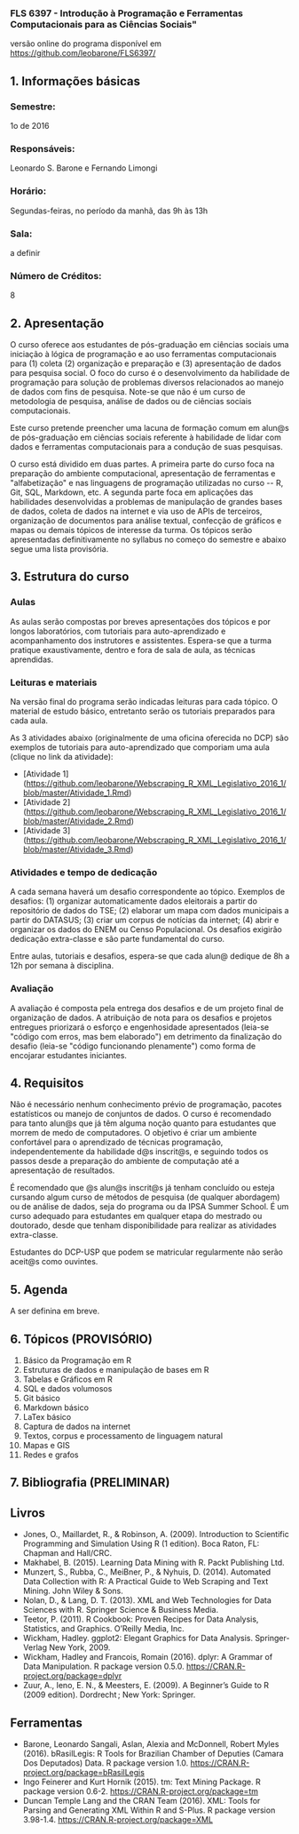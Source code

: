 ###  FLS 6397 - Introdução à Programação e Ferramentas Computacionais para as Ciências Sociais"

versão online do programa disponível em https://github.com/leobarone/FLS6397/

## 1. Informações básicas

### Semestre: 
1o de 2016

### Responsáveis: 
Leonardo S. Barone e Fernando Limongi

### Horário: 
Segundas-feiras, no período da manhã, das 9h às 13h

### Sala: 
a definir

### Número de Créditos: 
8

## 2. Apresentação

O curso oferece aos estudantes de pós-graduação em ciências sociais uma iniciação à lógica de programação e ao uso ferramentas computacionais para (1) coleta (2) organização e preparação e (3) apresentação de dados para pesquisa social. O foco do curso é o desenvolvimento da habilidade de programação para solução de problemas diversos relacionados ao manejo de dados com fins de pesquisa. Note-se que não é um curso de metodologia de pesquisa, análise de dados ou de ciências sociais computacionais.

Este curso pretende preencher uma lacuna de formação comum em alun@s de pós-graduação em ciências sociais referente à habilidade de lidar com dados e ferramentas computacionais para a condução de suas pesquisas.

O curso está dividido em duas partes. A primeira parte do curso foca na preparação do ambiente computacional, apresentação de ferramentas e "alfabetização" e nas linguagens de programação utilizadas no curso -- R, Git, SQL, Markdown, etc. A segunda parte foca em aplicações das habilidades desenvolvidas a problemas de manipulação de grandes bases de dados, coleta de dados na internet e via uso de APIs de terceiros, organização de documentos para análise textual, confecção de gráficos e mapas ou demais tópicos de interesse da turma. Os tópicos serão apresentadas definitivamente no syllabus no começo do semestre e abaixo segue uma lista provisória.

## 3. Estrutura do curso

### Aulas
As aulas serão compostas por breves apresentações dos tópicos e por longos laboratórios, com tutoriais para auto-aprendizado e acompanhamento dos instrutores e assistentes. Espera-se que a turma pratique exaustivamente, dentro e fora de sala de aula, as técnicas aprendidas.

### Leituras e materiais
Na versão final do programa serão indicadas leituras para cada tópico. O material de estudo básico, entretanto serão os tutoriais preparados para cada aula.

As 3 atividades abaixo (originalmente de uma oficina oferecida no DCP) são exemplos de tutoriais para auto-aprendizado que comporiam uma aula (clique no link da atividade):
- [Atividade 1] (https://github.com/leobarone/Webscraping_R_XML_Legislativo_2016_1/blob/master/Atividade_1.Rmd)
- [Atividade 2] (https://github.com/leobarone/Webscraping_R_XML_Legislativo_2016_1/blob/master/Atividade_2.Rmd)
- [Atividade 3] (https://github.com/leobarone/Webscraping_R_XML_Legislativo_2016_1/blob/master/Atividade_3.Rmd)

### Atividades e tempo de dedicação

A cada semana haverá um desafio correspondente ao tópico. Exemplos de desafios: (1) organizar automaticamente dados eleitorais a partir do repositório de dados do TSE; (2) elaborar um mapa com dados municipais a partir do DATASUS; (3) criar um corpus de notícias da internet; (4) abrir e organizar os dados do ENEM ou Censo Populacional. Os desafios exigirão dedicação extra-classe e são parte fundamental do curso.

Entre aulas, tutoriais e desafios, espera-se que cada alun@ dedique de 8h a 12h por semana à disciplina.

### Avaliação

A avaliação é composta pela entrega dos desafios e de um projeto final de organização de dados. A atribuição de nota para os desafios e projetos entregues priorizará o esforço e engenhosidade apresentados (leia-se "código com erros, mas bem elaborado")  em detrimento da finalização do desafio (leia-se "código funcionando plenamente") como forma de encojarar estudantes iniciantes. 

## 4. Requisitos

Não é necessário nenhum conhecimento prévio de programação, pacotes estatísticos ou manejo de conjuntos de dados. O curso é recomendado para tanto alun@s que já têm alguma noção quanto para estudantes que morrem de medo de computadores. O objetivo é criar um ambiente confortável para o aprendizado de técnicas programação, independentemente da habilidade d@s inscrit@s, e seguindo todos os passos desde a preparação do ambiente de computação até a apresentação de resultados.

É recomendado que @s alun@s inscrit@s já tenham concluído ou esteja cursando algum curso de métodos de pesquisa (de qualquer abordagem) ou de análise de dados, seja do programa ou da IPSA Summer School. É um curso adequado para estudantes em qualquer etapa do mestrado ou doutorado, desde que tenham disponibilidade para realizar as atividades extra-classe.

Estudantes do DCP-USP que podem se matricular regularmente não serão aceit@s como ouvintes.

## 5. Agenda

A ser definina em breve.

## 6. Tópicos (PROVISÓRIO)

1. Básico da Programação em R
2. Estruturas de dados e manipulação de bases em R
3. Tabelas e Gráficos em R
4. SQL e dados volumosos
5. Git básico
6. Markdown básico
7. LaTex básico
8. Captura de dados na internet
9. Textos, corpus e processamento de linguagem natural
10. Mapas e GIS
11. Redes e grafos 

## 7. Bibliografia (PRELIMINAR)

## Livros
- Jones, O., Maillardet, R., & Robinson, A. (2009). Introduction to Scientific Programming and Simulation Using R (1 edition). Boca Raton, FL: Chapman and Hall/CRC.
- Makhabel, B. (2015). Learning Data Mining with R. Packt Publishing Ltd.
- Munzert, S., Rubba, C., MeiBner, P., & Nyhuis, D. (2014). Automated Data Collection with R: A Practical Guide to Web Scraping and Text Mining. John Wiley & Sons.
- Nolan, D., & Lang, D. T. (2013). XML and Web Technologies for Data Sciences with R. Springer Science & Business Media.
- Teetor, P. (2011). R Cookbook: Proven Recipes for Data Analysis, Statistics, and Graphics. O’Reilly Media, Inc.
- Wickham, Hadley. ggplot2: Elegant Graphics for Data Analysis. Springer-Verlag New York, 2009.
- Wickham, Hadley and Francois, Romain (2016). dplyr: A Grammar of Data Manipulation. R package version 0.5.0. https://CRAN.R-project.org/package=dplyr
- Zuur, A., Ieno, E. N., & Meesters, E. (2009). A Beginner’s Guide to R (2009 edition). Dordrecht ; New York: Springer.

## Ferramentas
- Barone, Leonardo Sangali, Aslan, Alexia and McDonnell, Robert Myles  (2016). bRasilLegis: R Tools for Brazilian Chamber of Deputies (Camara Dos Deputados) Data. R package version 1.0. https://CRAN.R-project.org/package=bRasilLegis
- Ingo Feinerer and Kurt Hornik (2015). tm: Text Mining Package. R package version 0.6-2. https://CRAN.R-project.org/package=tm
- Duncan Temple Lang and the CRAN Team (2016). XML: Tools for Parsing and Generating XML Within R and S-Plus. R package version 3.98-1.4. https://CRAN.R-project.org/package=XML
